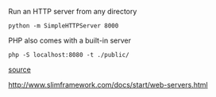 Run an HTTP server from any directory

    python -m SimpleHTTPServer 8000
    
PHP also comes with a built-in server

    php -S localhost:8080 -t ./public/

[source](http://apple.stackexchange.com/questions/5435/got-any-tips-or-tricks-for-terminal-in-mac-os-x)

http://www.slimframework.com/docs/start/web-servers.html
